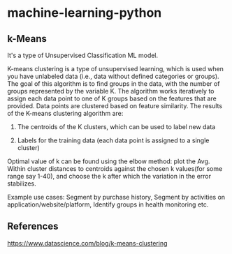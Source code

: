 # machine-learning-python

## k-Means

It's a type of Unsupervised Classification ML model.

K-means clustering is a type of unsupervised learning, which is used when you have unlabeled data (i.e., data without defined categories or groups). The goal of this algorithm is to find groups in the data, with the number of groups represented by the variable K. The algorithm works iteratively to assign each data point to one of K groups based on the features that are provided. Data points are clustered based on feature similarity. The results of the K-means clustering algorithm are:

1. The centroids of the K clusters, which can be used to label new data

2. Labels for the training data (each data point is assigned to a single cluster)


Optimal value of k can be found using the elbow method: plot the Avg. Within cluster distances to centroids against the chosen k values(for some range say 1-40), and choose the k after which the variation in the error stabilizes.

Example use cases: Segment by purchase history, Segment by activities on application/website/platform, Identify groups in health monitoring etc.

## References
https://www.datascience.com/blog/k-means-clustering

